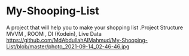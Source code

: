 # My-Shooping-List
A project that will help you to make your shopping list .Project Structure MVVM , ROOM , DI (Kodein), Live Data
https://github.com/MdAbdullahAlMahmud/My-Shooping-List/blob/master/photo_2021-09-14_02-46-46.jpg
